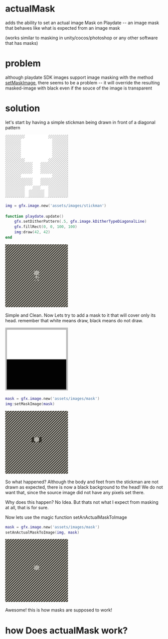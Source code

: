 # actualMask
adds the ability to set an actual image Mask on Playdate -- an image mask that behaves like what is expected from an image mask

(works similar to masking in unity/cocos/photoshop or any other software that has masks)

# problem
although playdate SDK images support image masking with the method [setMaskImage](https://sdk.play.date/inside-playdate/#m-graphics.image.setMaskImage), there seems to be a problem -- it will override the resulting masked-image with black even if the souce of the image is transparent

# solution

let's start by having a simple stickman being drawn in front of a diagonal pattern

<img alt="stickman" src="readmeImgs/image8.png" width="200" height="200">

```lua
img = gfx.image.new('assets/images/stickman')

function playdate.update()
	gfx.setDitherPattern(.5, gfx.image.kDitherTypeDiagonalLine)
	gfx.fillRect(0, 0, 100, 100)
	img:draw(42, 42)
end
```


<img alt="initialSituation" src="readmeImgs/image.png" width="200" height="200">

Simple and Clean. Now Lets try to add a mask to it that will cover only its head. remember that white means draw, black means do not draw.

<img alt="mask" src="readmeImgs/image9.png" width="200" height="200">


```lua
mask = gfx.image.new('assets/images/mask')
img:setMaskImage(mask)
```

<img alt="wtf" src="readmeImgs/image2.png" width="200" height="200">

So what happened? Although the body and feet from the stickman are not drawn as expected, there is now a black background to the head! We do not want that, since the source image did not have any pixels set there.

Why does this happen? No Idea. But thats not what I expect from masking at all, that is for sure.

Now lets use the magic function setAnActualMaskToImage

```lua
mask = gfx.image.new('assets/images/mask')
setAnActualMaskToImage(img, mask)
```

<img alt="correct" src="readmeImgs/image3.png" width="200" height="200">

Awesome! this is how masks are supposed to work!

# how Does actualMask work?
